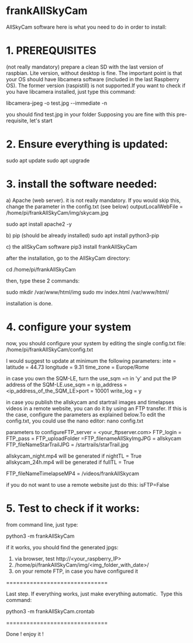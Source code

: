 # frankAllSkyCam
AllSkyCam software 
here is what you need to do in order to install:

# 1. PREREQUISITES
(not really mandatory) prepare a clean SD with the last version of raspbian. Lite version, without desktop is fine. 
The important point is that your OS should have libcamera software (included in the last Raspberry OS).
The former version (raspistill) is not supported.If you want to check if you have libcamera installed, just type this command:

libcamera-jpeg -o test.jpg --immediate -n

you should find test.jpg in your folder
Supposing you are fine with this pre-requisite, let's start

# 2. Ensure everything is updated:
sudo apt update
sudo apt upgrade

# 3. install the software needed:

a) Apache (web server). it is not really mandatory. If you would skip this, change the parameter in the config.txt (see below)
outputLocalWebFile = /home/pi/frankAllSkyCam/img/skycam.jpg

sudo apt install apache2 -y

b) pip (should be already installed)
sudo apt install python3-pip

c) the allSkyCam software
pip3 install frankAllSkyCam

after the installation, go to the AllSkyCam directory:

cd /home/pi/frankAllSkyCam

then, type these 2 commands:

sudo mkdir /var/www/html/img
sudo mv index.html /var/www/html/

installation is done.

# 4. configure your system

now, you should configure your system by editing the single config.txt file:
/home/pi/frankAllSkyCam/config.txt

I would suggest to update at minimum the following parameters:
inte = <name of your AllSkyCam that will be on top-center of the allSky image>
latitude = 44.73
longitude = 9.31
time_zone = Europe/Rome

in case you own the SQM-LE, turn the use_sqm =n in 'y' and put the IP address of the SQM-LE.use_sqm = n
ip_address = <ip_address_of_the_SQM_LE>port = 10001
write_log = y

in case you publish the allskycam and startrail images and timelapses videos in a remote website, you can do it by using an FTP transfer. If this is the case, configure the parameters as explained below.To edit the config.txt, you could use the nano editor:
nano config.txt
  
parameters to configureFTP_server = <your_ftpserver.com>
FTP_login = <youruser>
FTP_pass = <yourpass>
FTP_uploadFolder =<your upload dir>FTP_filenameAllSkyImgJPG = allskycam
FTP_fileNameStarTrailJPG = /startrails/starTrail.jpg

allskycam_night.mp4 will be generated if nightTL = True
allskycam_24h.mp4 will be generated if fullTL = True

FTP_fileNameTimelapseMP4 = /videos/frankAllSkycam

if you do not want to use a remote website just do this:
isFTP=False

 # 5. Test to check if it works:

from command line, just type:

python3 -m frankAllSkyCam

if it works, you should find the generated jpgs:

1. via browser, test http://<your_raspberry_IP>
2. /home/pi/frankAllSkyCam/img/<img_folder_with_date>/<jpg files>
3. on your remote FTP, in case you have configured it
  
==============================
  
Last step. If everything works, just make everything automatic. 
Type this command:

python3 -m frankAllSkyCam.crontab
  
==============================
  
Done !
enjoy it !
